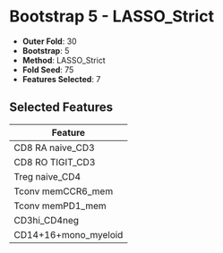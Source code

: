 # Bootstrap 5 - LASSO_Strict

- **Outer Fold**: 30
- **Bootstrap**: 5
- **Method**: LASSO_Strict
- **Fold Seed**: 75
- **Features Selected**: 7

## Selected Features

| Feature |
|---------|
| CD8 RA naive_CD3 |
| CD8 RO TIGIT_CD3 |
| Treg naive_CD4 |
| Tconv memCCR6_mem |
| Tconv memPD1_mem |
| CD3hi_CD4neg |
| CD14+16+mono_myeloid |
